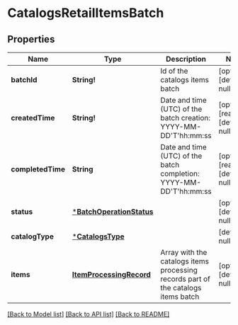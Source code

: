 # CatalogsRetailItemsBatch

## Properties
Name | Type | Description | Notes
------------ | ------------- | ------------- | -------------
**batchId** | **String!** | Id of the catalogs items batch | [optional] [default to null]
**createdTime** | **String!** | Date and time (UTC) of the batch creation: YYYY-MM-DD&#39;T&#39;hh:mm:ss | [optional] [readonly] [default to null]
**completedTime** | **String** | Date and time (UTC) of the batch completion: YYYY-MM-DD&#39;T&#39;hh:mm:ss | [optional] [readonly] [default to null]
**status** | [***BatchOperationStatus**](BatchOperationStatus.md) |  | [optional] [default to null]
**catalogType** | [***CatalogsType**](CatalogsType.md) |  | [default to null]
**items** | [**ItemProcessingRecord**](ItemProcessingRecord.md) | Array with the catalogs items processing records part of the catalogs items batch | [optional] [default to null]

[[Back to Model list]](../README.md#documentation-for-models) [[Back to API list]](../README.md#documentation-for-api-endpoints) [[Back to README]](../README.md)


